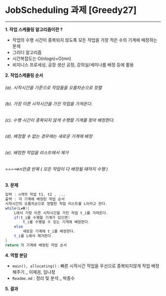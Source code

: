 # JobScheduling 과제 [Greedy27]
---
**1. 작업 스케줄링 알고리즘이란 ?**
* 작업의 수행 시간이 중복되지 않도록 모든 작업을 가장 적은 수의 기계에 배정하는 문제
* 그리디 알고리즘
* 시간복잡도는 O(nlogn)+O(mn)  
* 비지니스 프로세싱, 공장 생산 공정, 강의실/세미나룸 배정 등에 활용

**2. 작업스케줄링 순서**
###### (a). 시작시간을 기준으로 작업들을 오름차순으로 정렬
###### (b). 가장 이른 시작시간을 가진 작업을 가져온다.
###### (c). 수행 시간이 중복되지 않게 수행할 기계를 찾아 배정한다.
###### (d). 배정할 수 없는 경우애는 새로운 기계에 배정
###### (e). 배정한 작업을 리스트에서 제거
###### =====>n만큼 반복 ( 모든 작업이 다 배정될 때까지 수행 )


**3. 문제**
```java
입력 : n개의 작업 t1, t2 , .., 
출력 : 각 기계에 배정된 작업 순서
시작시간의 오름차순으로 정렬한 작업 리스트를 L이라고 한다.
while(L≠Φ){
	L에서 가장 이른 시작시간을 가진 작업 t_i를 가져온다.
	if(t_i를 수행할 기계가 있으면)
		t_i를 수행할 수 있는 기게에 배정한다.
	else
		새로운 기계에 t_i를 배정한다.
	t_i를 L에서 제거한다.
}
return 각 기계에 배정된 작업 순서 
```


**4. 역할 분담**
* `main(), allocating()` : 빠른 시작시간 작업을 우선으로 중복되지않게 작업 배정해주기 _ 이재권, 임나정
* `Readme.md` : 정리 및 분석 _ 박종수


**5. 결과**



